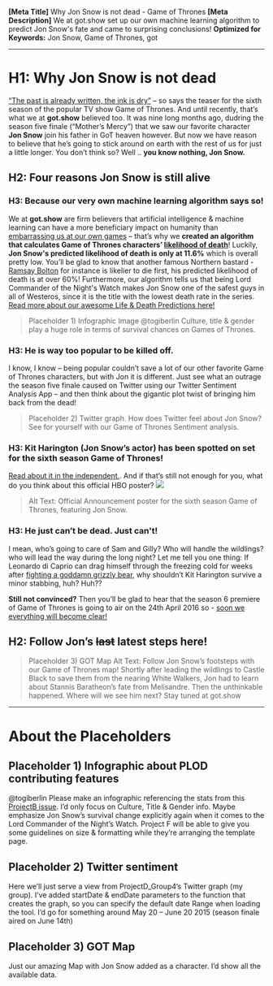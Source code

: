 **[Meta Title]** Why Jon Snow is not dead - Game of Thrones
**[Meta Description]** We at got.show set up our own machine learning algorithm to predict Jon Snow's fate and came to surprising conclusions!
**Optimized for Keywords:** Jon Snow, Game of Thrones, got

-------------------------------------------------------------------------------------------------------------

# H1: Why Jon Snow is not dead
[“The past is already written, the ink is dry”]( https://www.youtube.com/watch?v=IxI8aPISq8I) – so says the teaser for the sixth season of the popular TV show Game of Thrones. And until recently, that’s what we at **got.show** believed too. It was nine long months ago, dudring the season five finale (“Mother’s Mercy”) that we saw our favorite character **Jon Snow** join his father in GoT heaven however. But now we have reason to believe that he’s going to stick around on earth with the rest of us for just a little longer. You don’t think so? Well ..  **you know nothing, Jon Snow.**

## H2: Four reasons Jon Snow is still alive
### H3: Because our very own machine learning algorithm says so!
We at **got.show** are firm believers that artificial intelligence & machine learning can have a more beneficiary impact on humanity than [embarrassing us at our own games]( http://www.theverge.com/2016/3/15/11213518/alphago-deepmind-go-match-5-result) – that’s why we **created an algorithm that calculates Game of Thrones characters’ [likelihood of death](https://www.got.show/machine-learning-algorithm-predict-death-game-of-thrones)**! Luckily, **Jon Snow's predicted likelihood of death is only at 11.6%** which is overall pretty low. You’ll be glad to know that another famous Northern bastard - [Ramsay Bolton]( https://en.wikipedia.org/wiki/Ramsay_Bolton) for instance is likelier to die first, his predicted likelihood of death is at over 60%! Furthermore, our algorithm tells us that being Lord Commander of the Night's Watch makes Jon Snow  one of the safest guys in all of Westeros, since it is the title with the lowest death rate in the series. [Read more about our awesome Life & Death Predictions here!]( https://got-stats.herokuapp.com/ranking)
> Placeholder 1) Infographic Image @togiberlin
> Culture, title & gender play a huge role in terms of survival chances on Games of Thrones.

### H3: He is way too popular to be killed off.
I know, I know – being popular couldn’t save a lot of our other favorite Game of Thrones characters, but with Jon it is different. Just see what an outrage the season five finale caused on Twitter using our Twitter Sentiment Analysis App – and then think about the gigantic plot twist of bringing him back from the dead!
>  Placeholder 2) Twitter graph.
> How does Twitter feel about Jon Snow? See for yourself with our Game of Thrones Sentiment analysis.

### H3: Kit Harington (Jon Snow’s actor) has been spotted on set for the sixth season Game of Thrones!
[Read about it in the independent.](http://www.independent.co.uk/arts-entertainment/game-of-thrones-season-6-not-only-is-jon-snow-alive-but-he-s-wearing-stark-armour-a6669801.html). And if that’s still not enough for you, what do you think about this official HBO poster?
![]( http://www.hbo.com/custom-assets/img/series/game-of-thrones/season-6-tease.jpg)
> Alt Text: Official Announcement poster for the sixth season Game of Thrones, featuring Jon Snow.

### H3: He just can’t be dead. Just can't!
I mean, who’s going to care of Sam and Gilly? Who will handle the wildlings? who will lead the way during the long night? Let me tell you one thing: If Leonardo di Caprio can drag himself through the freezing cold for weeks after [fighting a goddamn grizzly bear]( https://en.wikipedia.org/wiki/The_Revenant_%282015_film%29), why shouldn’t Kit Harington survive a minor stabbing, huh? Huh??

**Still not convinced?** Then you’ll be glad to hear that the season 6 premiere of Game of Thrones is going to air on the 24th April 2016 so - [soon we everything will become clear!](http://www.daystillgameofthrones.com/)

## H2: **Follow Jon’s <s>last</s> latest steps here!**
> Placeholder 3) GOT Map
> Alt Text: Follow Jon Snow’s footsteps with our Game of Thrones map!
Shortly after leading the wildlings to Castle Black to save them from the nearing White Walkers, Jon had to learn about Stannis Baratheon’s fate from Melisandre. Then the unthinkable happened. Where will we see him next? Stay tuned at got.show

-------------------------------------------------------------------------------------------------------------

# About the Placeholders
## Placeholder 1) Infographic about PLOD contributing features
@togiberlin Please make an infographic referencing the stats from this [ProjectB issue](https://github.com/Rostlab/JS16_ProjectB_Group6/issues/60#issuecomment-201949253). I’d only focus on Culture, Title & Gender info. Maybe emphasize Jon Snow’s survival change explicitly again when it comes to the Lord Commander of the Night’s Watch.
Project F will be able to give you some guidelines on size & formatting while they’re arranging the template page.

## Placeholder 2) Twitter sentiment
Here we’ll just serve a view from ProjectD_Group4’s Twitter graph (my group). I’ve added startDate & endDate parameters to the function that creates the graph, so you can specify the default date Range when loading the tool. I’d go for something around May 20 – June 20 2015 (season finale aired on June 14th)

## Placeholder 3) GOT Map
Just our amazing Map with Jon Snow added as a character. I’d show all the available data.
